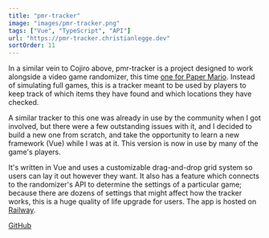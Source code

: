 ```yaml
---
title: "pmr-tracker"
image: "images/pmr-tracker.png"
tags: ["Vue", "TypeScript", "API"]
url: "https://pmr-tracker.christianlegge.dev"
sortOrder: 11
---
```


In a similar vein to Cojiro above, pmr-tracker is a project designed to work alongside a video game randomizer, this time [one for Paper Mario](https://pm64randomizer.com/). Instead of simulating full games, this is a tracker meant to be used by players to keep track of which items they have found and which locations they have checked.

A similar tracker to this one was already in use by the community when I got involved, but there were a few outstanding issues with it, and I decided to build a new one from scratch, and take the opportunity to learn a new framework (Vue) while I was at it. This version is now in use by many of the game's players.

It's written in Vue and uses a customizable drag-and-drop grid system so users can lay it out however they want. It also has a feature which connects to the randomizer's API to determine the settings of a particular game; because there are dozens of settings that might affect how the tracker works, this is a huge quality of life upgrade for users. The app is hosted on [Railway](https://railway.app).

[GitHub](https://github.com/christianlegge/pmr-tracker)
